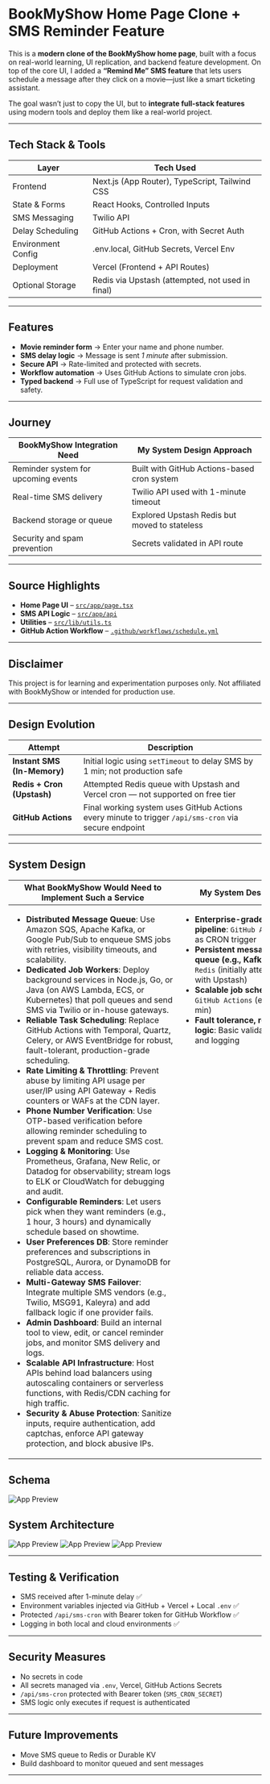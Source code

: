#  BookMyShow Home Page Clone + SMS Reminder Feature

This is a **modern clone of the BookMyShow home page**, built with a focus on real-world learning, UI replication, and backend feature development. On top of the core UI, I added a **“Remind Me” SMS feature** that lets users schedule a message after they click on a movie—just like a smart ticketing assistant.

The goal wasn’t just to copy the UI, but to **integrate full-stack features** using modern tools and deploy them like a real-world project.

---

##  Tech Stack & Tools

<table>
  <thead>
    <tr>
      <th>Layer</th>
      <th>Tech Used</th>
    </tr>
  </thead>
  <tbody>
    <tr>
      <td>Frontend</td>
      <td>Next.js (App Router), TypeScript, Tailwind CSS</td>
    </tr>
    <tr>
      <td>State & Forms</td>
      <td>React Hooks, Controlled Inputs</td>
    </tr>
    <tr>
      <td>SMS Messaging</td>
      <td>Twilio API</td>
    </tr>
    <tr>
      <td>Delay Scheduling</td>
      <td>GitHub Actions + Cron, with Secret Auth</td>
    </tr>
    <tr>
      <td>Environment Config</td>
      <td>.env.local, GitHub Secrets, Vercel Env</td>
    </tr>
    <tr>
      <td>Deployment</td>
      <td>Vercel (Frontend + API Routes)</td>
    </tr>
    <tr>
      <td>Optional Storage</td>
      <td>Redis via Upstash (attempted, not used in final)</td>
    </tr>
  </tbody>
</table>

---

##  Features

- **Movie reminder form** → Enter your name and phone number.
- **SMS delay logic** → Message is sent *1 minute* after submission.
- **Secure API** → Rate-limited and protected with secrets.
- **Workflow automation** → Uses GitHub Actions to simulate cron jobs.
- **Typed backend** → Full use of TypeScript for request validation and safety.

---

## Journey
<table>
  <thead>
    <tr>
      <th>BookMyShow Integration Need</th>
      <th>My System Design Approach</th>
    </tr>
  </thead>
  <tbody>
    <tr>
      <td>Reminder system for upcoming events</td>
      <td>Built with GitHub Actions-based cron system</td>
    </tr>
    <tr>
      <td>Real-time SMS delivery</td>
      <td>Twilio API used with 1-minute timeout</td>
    </tr>
    <tr>
      <td>Backend storage or queue</td>
      <td>Explored Upstash Redis but moved to stateless</td>
    </tr>
    <tr>
      <td>Security and spam prevention</td>
      <td>Secrets validated in API route</td>
    </tr>
  </tbody>
</table>


---

##  Source Highlights

- **Home Page UI** – [`src/app/page.tsx`](./src/app/page.tsx)
- **SMS API Logic** – [`src/app/api`](./src/app/api)
- **Utilities** – [`src/lib/utils.ts`](./src/lib/utils.ts)
- **GitHub Action Workflow** – [`.github/workflows/schedule.yml`](./.github/workflows/schedule.yml)

---

##  Disclaimer

This project is for learning and experimentation purposes only. Not affiliated with BookMyShow or intended for production use.

---

##  Design Evolution

<table>
  <thead>
    <tr>
      <th>Attempt</th>
      <th>Description</th>
    </tr>
  </thead>
  <tbody>
    <tr>
      <td><strong>Instant SMS (In-Memory)</strong></td>
      <td>Initial logic using <code>setTimeout</code> to delay SMS by 1 min; not production safe</td>
    </tr>
    <tr>
      <td><strong>Redis + Cron (Upstash)</strong></td>
      <td>Attempted Redis queue with Upstash and Vercel cron — not supported on free tier</td>
    </tr>
    <tr>
      <td><strong>GitHub Actions</strong></td>
      <td>Final working system uses GitHub Actions every minute to trigger <code>/api/sms-cron</code> via secure endpoint</td>
    </tr>
  </tbody>
</table>

---

##  System Design 

<table>
  <thead>
    <tr>
      <th>What BookMyShow Would Need to Implement Such a Service</th>
      <th>My System Design</th>
    </tr>
  </thead>
  <tbody>
    <tr>
      <td style="vertical-align:top; min-width:320px;">
        <ul>
          <li><strong>Distributed Message Queue</strong>: Use Amazon SQS, Apache Kafka, or Google Pub/Sub to enqueue SMS jobs with retries, visibility timeouts, and scalability.</li>
          <li><strong>Dedicated Job Workers</strong>: Deploy background services in Node.js, Go, or Java (on AWS Lambda, ECS, or Kubernetes) that poll queues and send SMS via Twilio or in-house gateways.</li>
          <li><strong>Reliable Task Scheduling</strong>: Replace GitHub Actions with Temporal, Quartz, Celery, or AWS EventBridge for robust, fault-tolerant, production-grade scheduling.</li>
          <li><strong>Rate Limiting & Throttling</strong>: Prevent abuse by limiting API usage per user/IP using API Gateway + Redis counters or WAFs at the CDN layer.</li>
          <li><strong>Phone Number Verification</strong>: Use OTP-based verification before allowing reminder scheduling to prevent spam and reduce SMS cost.</li>
          <li><strong>Logging & Monitoring</strong>: Use Prometheus, Grafana, New Relic, or Datadog for observability; stream logs to ELK or CloudWatch for debugging and audit.</li>
          <li><strong>Configurable Reminders</strong>: Let users pick when they want reminders (e.g., 1 hour, 3 hours) and dynamically schedule based on showtime.</li>
          <li><strong>User Preferences DB</strong>: Store reminder preferences and subscriptions in PostgreSQL, Aurora, or DynamoDB for reliable data access.</li>
          <li><strong>Multi-Gateway SMS Failover</strong>: Integrate multiple SMS vendors (e.g., Twilio, MSG91, Kaleyra) and add fallback logic if one provider fails.</li>
          <li><strong>Admin Dashboard</strong>: Build an internal tool to view, edit, or cancel reminder jobs, and monitor SMS delivery and logs.</li>
          <li><strong>Scalable API Infrastructure</strong>: Host APIs behind load balancers using autoscaling containers or serverless functions, with Redis/CDN caching for high traffic.</li>
          <li><strong>Security & Abuse Protection</strong>: Sanitize inputs, require authentication, add captchas, enforce API gateway protection, and block abusive IPs.</li>
        </ul>
      </td>
      <td style="vertical-align:top; min-width:220px;">
        <ul>
          <li><strong>Enterprise-grade SMS pipeline</strong>: <code>GitHub Actions</code> as CRON trigger</li>
          <li><strong>Persistent message queue (e.g., Kafka)</strong>: <code>Redis</code> (initially attempted with Upstash)</li>
          <li><strong>Scalable job scheduler</strong>: <code>GitHub Actions</code> (every 1 min)</li>
          <li><strong>Fault tolerance, retry logic</strong>: Basic validation and logging</li>
        </ul>
      </td>
    </tr>
  </tbody>
</table>

## Schema
![App Preview](./schema.png)

##  System Architecture
![App Preview](./UserFlow.png)
![App Preview](./jobScheduling.png)
![App Preview](./smsDelivery.png)

---

##  Testing & Verification

- SMS received after 1-minute delay ✅  
- Environment variables injected via GitHub + Vercel + Local `.env` ✅  
- Protected `/api/sms-cron` with Bearer token for GitHub Workflow ✅  
- Logging in both local and cloud environments ✅  

---

##  Security Measures

- No secrets in code
- All secrets managed via `.env`, Vercel, GitHub Actions Secrets
- `/api/sms-cron` protected with Bearer token (`SMS_CRON_SECRET`)
- SMS logic only executes if request is authenticated

---

##  Future Improvements

- Move SMS queue to Redis or Durable KV
- Build dashboard to monitor queued and sent messages


---

